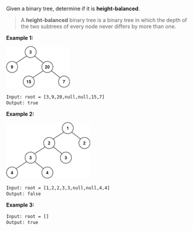 Given a binary tree, determine if it is **height-balanced**.

> A **height-balanced** binary tree is a binary tree in which the depth of the two subtrees of every node never differs by more than one.

**Example 1:**

![image](../problems/images/balance_1.jpg)

```
Input: root = [3,9,20,null,null,15,7]
Output: true
```

**Example 2:**

![image](../problems/images/balance_2.jpg)

```
Input: root = [1,2,2,3,3,null,null,4,4]
Output: false
```

**Example 3:**

```
Input: root = []
Output: true
```
